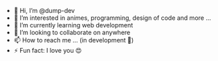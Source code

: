 - 👋 Hi, I’m @dump-dev
- 👀 I’m interested in animes, programming, design of code and more ...
- 🌱 I’m currently learning web development
- 💞️ I’m looking to collaborate on anywhere
- 📫 How to reach me ... (in development 🚧)
- ⚡ Fun fact: I love you 😍

<!---
dump-dev/dump-dev is a ✨ special ✨ repository because its `README.md` (this file) appears on your GitHub profile.
You can click the Preview link to take a look at your changes.
--->
